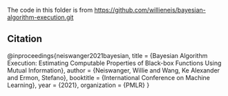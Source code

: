 The code in this folder is from https://github.com/willieneis/bayesian-algorithm-execution.git

## Citation
@inproceedings{neiswanger2021bayesian,
  title         = {Bayesian Algorithm Execution: Estimating Computable Properties of Black-box Functions Using Mutual Information},
  author        = {Neiswanger, Willie and Wang, Ke Alexander and Ermon, Stefano},
  booktitle     = {International Conference on Machine Learning},
  year          = {2021},
  organization  = {PMLR}
}

